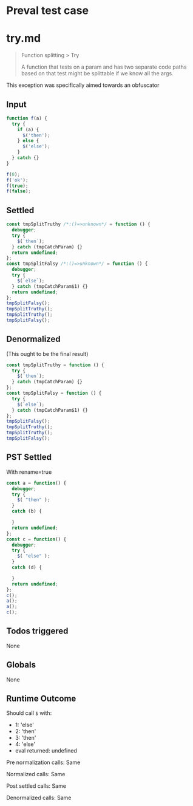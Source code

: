 # Preval test case

# try.md

> Function splitting > Try
>
> A function that tests on a param and has two separate code paths based on that test might be splittable if we know all the args.

This exception was specifically aimed towards an obfuscator

## Input

`````js filename=intro
function f(a) {
  try {
    if (a) {
      $('then');
    } else {
      $('else');
    }
  } catch {}
}

f(0);
f('ok');
f(true);
f(false);
`````


## Settled


`````js filename=intro
const tmpSplitTruthy /*:()=>unknown*/ = function () {
  debugger;
  try {
    $(`then`);
  } catch (tmpCatchParam) {}
  return undefined;
};
const tmpSplitFalsy /*:()=>unknown*/ = function () {
  debugger;
  try {
    $(`else`);
  } catch (tmpCatchParam$1) {}
  return undefined;
};
tmpSplitFalsy();
tmpSplitTruthy();
tmpSplitTruthy();
tmpSplitFalsy();
`````


## Denormalized
(This ought to be the final result)

`````js filename=intro
const tmpSplitTruthy = function () {
  try {
    $(`then`);
  } catch (tmpCatchParam) {}
};
const tmpSplitFalsy = function () {
  try {
    $(`else`);
  } catch (tmpCatchParam$1) {}
};
tmpSplitFalsy();
tmpSplitTruthy();
tmpSplitTruthy();
tmpSplitFalsy();
`````


## PST Settled
With rename=true

`````js filename=intro
const a = function() {
  debugger;
  try {
    $( "then" );
  }
  catch (b) {

  }
  return undefined;
};
const c = function() {
  debugger;
  try {
    $( "else" );
  }
  catch (d) {

  }
  return undefined;
};
c();
a();
a();
c();
`````


## Todos triggered


None


## Globals


None


## Runtime Outcome


Should call `$` with:
 - 1: 'else'
 - 2: 'then'
 - 3: 'then'
 - 4: 'else'
 - eval returned: undefined

Pre normalization calls: Same

Normalized calls: Same

Post settled calls: Same

Denormalized calls: Same
